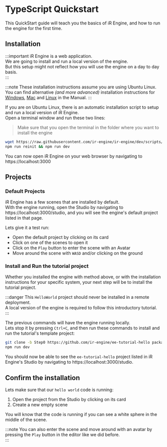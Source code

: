 <!-- import UbuntuInstall from '../../../_partials/installUbuntu.md' -->
<!-- import DefaultProjects from '../../../_partials/defaultProjects.md' -->

# TypeScript Quickstart
This QuickStart guide will teach you the basics of iR Engine, and how to run the engine for the first time.  

## Installation
<!-- Start of partial: UbuntuInstall -->
:::important
iR Engine is a web application.  
We are going to install and run a local version of the engine.  
But this setup might not reflect how you will use the engine on a day to day basis.  
:::

:::note
These installation instructions assume you are using Ubuntu Linux.  
You can find alternative _(and more advanced)_ installation instructions for [Windows](/manual/install/windowsWSL), [Mac](/manual/install/macOSX) and [Linux](/manual/install/linux) in the Manual.
:::

If you are on Ubuntu Linux, there is an automatic installation script to setup and run a local version of iR Engine.  
Open a terminal window and run these two lines:  
> Make sure that you open the terminal in the folder where you want to install the engine
```bash
wget https://raw.githubusercontent.com/ir-engine/ir-engine/dev/scripts/ubuntu-install.sh && bash -i ./ubuntu-install.sh
npm run reinit && npm run dev
```
You can now open iR Engine on your web browser by navigating to https://localhost:3000

<!-- End of partial: UbuntuInstall -->

## Projects
### Default Projects
<!-- Start of partial: DefaultProjects -->
iR Engine has a few scenes that are installed by default.  
With the engine running, open the Studio by navigating to https://localhost:3000/studio, and you will see the engine's default project listed in that page.  

Lets give it a test run:
- Open the default project by clicking on its card
- Click on one of the scenes to open it
- Click on the `Play` button to enter the scene with an Avatar
- Move around the scene with `WASD` and/or clicking on the ground

<!-- End of partial: DefaultProjects -->

### Install and Run the tutorial project
Whether you installed the engine with method above, or with the installation instructions for your specific system, your next step will be to install the tutorial project.

:::danger
This `HelloWorld` project should never be installed in a remote deployment.  
A local version of the engine is required to follow this introductory tutorial.  
:::

The previous commands will have the engine running locally.  
Lets stop it by pressing `Ctrl+C`, and then run these commands to install and run the tutorial's template project:
```bash
git clone -b Step0 https://github.com/ir-engine/ee-tutorial-hello packages/projects/projects/ee-tutorial-hello
npm run dev
```

You should now be able to see the `ee-tutorial-hello` project listed in iR Engine's Studio by navigating to https://localhost:3000/studio.

## Confirm the installation
Lets make sure that our `hello world` code is running:
1. Open the project from the Studio by clicking on its card
2. Create a new empty scene

You will know that the code is running if you can see a white sphere in the middle of the scene.  

:::note
You can also enter the scene and move around with an avatar by pressing the `Play` button in the editor like we did before.  
:::

